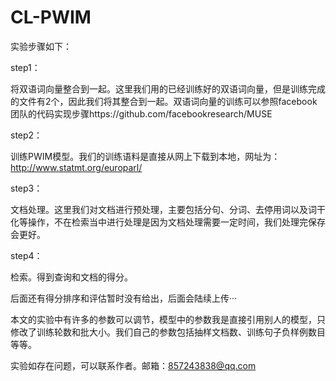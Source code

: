 # CL-PWIM
实验步骤如下：

step1：

将双语词向量整合到一起。这里我们用的已经训练好的双语词向量，但是训练完成的文件有2个，因此我们将其整合到一起。双语词向量的训练可以参照facebook团队的代码实现步骤https://github.com/facebookresearch/MUSE

step2：

训练PWIM模型。我们的训练语料是直接从网上下载到本地，网址为：http://www.statmt.org/europarl/

step3：

文档处理。这里我们对文档进行预处理，主要包括分句、分词、去停用词以及词干化等操作，不在检索当中进行处理是因为文档处理需要一定时间，我们处理完保存会更好。

step4：

检索。得到查询和文档的得分。

后面还有得分排序和评估暂时没有给出，后面会陆续上传···

本文的实验中有许多的参数可以调节，模型中的参数我是直接引用别人的模型，只修改了训练轮数和批大小。我们自己的参数包括抽样文档数、训练句子负样例数目等等。

实验如存在问题，可以联系作者。邮箱：857243838@qq.com
